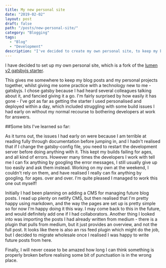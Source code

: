 ```yaml
---
title: My new personal site
date: "2019-02-02"
layout: post
draft: false
path: "/posts/new-personal-site/"
category: "Blogging"
tags:
  - "Blog"
  - "Development"
description: "I've decided to create my own personal site, to keep my blog posts and personal projects together in one place. This is a meta post on what I've learned putting this together."
---
```


I have decided to set up my own personal site, which is a fork of the [lumen v2 gatsbyjs starter](https://www.gatsbyjs.org/starters/GatsbyCentral/gatsby-v2-starter-lumen/).

This gives me somewhere to keep my blog posts and my personal projects together, whilst giving me some practice with a technology new to me - gatsbyjs. I chose gatsby because I had heard several colleagues talking about it, and fancied giving it a go. I'm fairly surprised by how easily it has gone - I've got as far as getting the starter I used personalised and deployed within a day, which included struggling with some build issues I had early on without my normal recourse to bothering developers at work for answers.

##Some bits I've learned so far:

As it turns out, the issues I had early on were because I am terrible at reading fully through documentation before jumping in, and I hadn't realised that if I change the gatsby-config file, you need to restart the development server before doing anything with it. This kept my builds failing for ages, and all kind of errors. However many times the developers I work with tell me I can fix anything by googling the error messages, I still usually give up too easily and ask them instead. Working on my own at the weekend, I couldn't rely on them, and have realised I really can fix anything by googling. for ages. over and over. I'm quite pleased I managed to work this one out myself!

Initially I had been planning on adding a CMS for managing future blog posts. I read up plenty on netlify CMS, but then realised that I'm pretty happy using markdown, and the way the pages are set up is pretty simple so for now I'm happy doing it this way. I may come back to this in the future, and would definitely add one if I had collaborators. Another thing I looked into was importing the posts I had already written from medium - there is a plugin that pulls from medium, but it just provides an overview, and not the full post. It looks like there is also an rss feed plugin which might do the job, but I decided to migrate wholesale once I realised I was happy to write future posts from here.

Finally, I will never cease to be amazed how long I can think something is properly broken before realising some bit of punctuation is in the wrong place.
